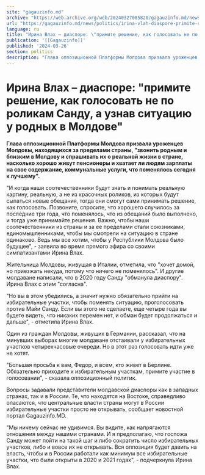 ```yaml
---
site: "gagauzinfo.md"
archive: "https://web.archive.org/web/20240327085820/gagauzinfo.md/news/politics/irina-vlah-diaspore-primite-reshenie-kak-golosovat-ne-po-rolikam-sandu-a-uznav-situatsiyu-u-rodnih-v-moldove"
url: "https://gagauzinfo.md/news/politics/irina-vlah-diaspore-primite-reshenie-kak-golosovat-ne-po-rolikam-sandu-a-uznav-situatsiyu-u-rodnih-v-moldove"
language: ru
title: "Ирина Влах – диаспоре: \"примите решение, как голосовать не по роликам Санду, а узнав ситуацию у родных в Молдове\""
publication: '[[Gagauzinfo]]'
published: '2024-03-26'
section: politics
description: "Глава оппозиционной Платформы Молдова призвала уроженцев Молдовы, находящихся за пределами страны, \"звонить родным и близким в Молдову и спрашивать их о реальной жизни в стране, насколько хорошо живут пенсионеры и хватает ли людям зарплаты на свое содержание, коммунальные услуги, что поменялось сегодня к лучшему\"."
---
```


# Ирина Влах – диаспоре: "примите решение, как голосовать не по роликам Санду, а узнав ситуацию у родных в Молдове"

**Глава оппозиционной Платформы Молдова призвала уроженцев Молдовы, находящихся за пределами страны, "звонить родным и близким в Молдову и спрашивать их о реальной жизни в стране, насколько хорошо живут пенсионеры и хватает ли людям зарплаты на свое содержание, коммунальные услуги, что поменялось сегодня к лучшему".**

"И когда наши соотечественники будут знать и понимать реальную картину, реальную, а не из красочных роликов, из которых будут сыпаться новые обещания, тогда они смогут сами принимать решение, как голосовать. Позвоните, спросите, что хорошего случилось за последние три года, что поменялось, что из обещаний было выполнено, и тогда уже принимайте решения. Важно, чтобы наши соотечественники из страны и за ее пределами стали союзниками, единомышленниками, чтобы мы смотрели на ситуацию в стране одинаково. Ведь мы все хотим, чтобы у Республики Молдова было будущее", - заявила во время прямого эфира со своими симпатизантами Ирина Влах.

Жительница Молдовы, живущая в Италии, отметила, что "хочет домой, но приезжать некуда, потому что ничего не поменялось". И другие молдаване написали, что в 2020 году Санду "обманула диаспору". Ирина Влах с этим "согласна".

"Но вы в этом убедились, а значит нужно обязательно прийти на избирательные участки, чтобы поменять ситуацию, проголосовать против Майи Санду. Если вы этого не сделаете, еще четыре года вы будете видеть, что никаких перемен нет, и обман будет продолжаться и дальше", - отметила Ирина Влах.

Один из граждан Молдовы, живущих в Германии, рассказал, что на минувших выборах многие молдаване отстаивали у избирательных участков четырехчасовые очереди. Но в этот раз голосовать идти уже не хотят.

"Большая просьба к вам, Федор, и всем, кто живет в Берлине. Обязательно приходите к избирательным участкам, примите участие в голосовании", - сказала оппозиционный политик.

Вопросы задавали представители молдавской диаспоры как в западных странах, так и в России. Те, что находятся на Востоке, справедливо опасаются, что центральные власти страны могут в России избирательные участки просто не открывать, сообщает новостной портал Gagauzinfo.MD.

"Мы ничему сейчас не удивимся. Вы видите, как напрягаются отношения между нашими странами. И я предполагаю, что госпожа Санду может пойти на такой шаг и либо сократить число избирательных участков, либо и вовсе их не открывать. Вся оппозиция будет давить на власть, чтобы и в России работали как минимум все избирательные участки, что были открыты в 2020 и 2021 годах", - подчеркнула Ирина Влах.